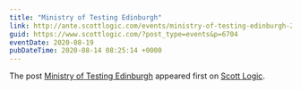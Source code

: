 ```yaml
---
title: "Ministry of Testing Edinburgh"
link: http://ante.scottlogic.com/events/ministry-of-testing-edinburgh-2/
guid: https://www.scottlogic.com/?post_type=events&p=6704
eventDate: 2020-08-19
pubDateTime: 2020-08-14 08:25:14 +0000
---
```


<p>The post <a rel="nofollow" href="http://ante.scottlogic.com/events/ministry-of-testing-edinburgh-2/">Ministry of Testing Edinburgh</a> appeared first on <a rel="nofollow" href="http://ante.scottlogic.com">Scott Logic</a>.</p>